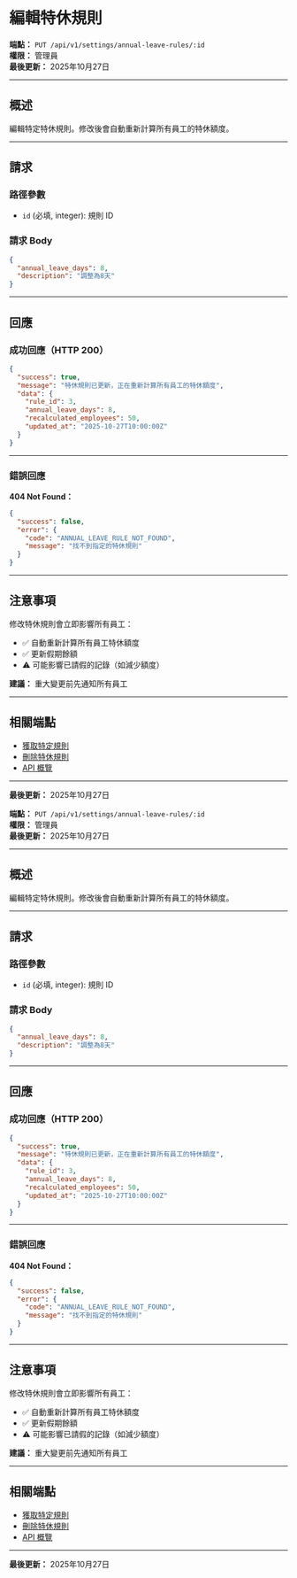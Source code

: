 # 編輯特休規則

**端點：** `PUT /api/v1/settings/annual-leave-rules/:id`  
**權限：** 管理員  
**最後更新：** 2025年10月27日

---

## 概述

編輯特定特休規則。修改後會自動重新計算所有員工的特休額度。

---

## 請求

### 路徑參數

- `id` (必填, integer): 規則 ID

### 請求 Body

```json
{
  "annual_leave_days": 8,
  "description": "調整為8天"
}
```

---

## 回應

### 成功回應（HTTP 200）

```json
{
  "success": true,
  "message": "特休規則已更新，正在重新計算所有員工的特休額度",
  "data": {
    "rule_id": 3,
    "annual_leave_days": 8,
    "recalculated_employees": 50,
    "updated_at": "2025-10-27T10:00:00Z"
  }
}
```

---

### 錯誤回應

**404 Not Found：**
```json
{
  "success": false,
  "error": {
    "code": "ANNUAL_LEAVE_RULE_NOT_FOUND",
    "message": "找不到指定的特休規則"
  }
}
```

---

## 注意事項

修改特休規則會立即影響所有員工：
- ✅ 自動重新計算所有員工特休額度
- ✅ 更新假期餘額
- ⚠️ 可能影響已請假的記錄（如減少額度）

**建議：** 重大變更前先通知所有員工

---

## 相關端點

- [獲取特定規則](./獲取特定規則.md)
- [刪除特休規則](./刪除特休規則.md)
- [API 概覽](./_概覽.md)

---

**最後更新：** 2025年10月27日



**端點：** `PUT /api/v1/settings/annual-leave-rules/:id`  
**權限：** 管理員  
**最後更新：** 2025年10月27日

---

## 概述

編輯特定特休規則。修改後會自動重新計算所有員工的特休額度。

---

## 請求

### 路徑參數

- `id` (必填, integer): 規則 ID

### 請求 Body

```json
{
  "annual_leave_days": 8,
  "description": "調整為8天"
}
```

---

## 回應

### 成功回應（HTTP 200）

```json
{
  "success": true,
  "message": "特休規則已更新，正在重新計算所有員工的特休額度",
  "data": {
    "rule_id": 3,
    "annual_leave_days": 8,
    "recalculated_employees": 50,
    "updated_at": "2025-10-27T10:00:00Z"
  }
}
```

---

### 錯誤回應

**404 Not Found：**
```json
{
  "success": false,
  "error": {
    "code": "ANNUAL_LEAVE_RULE_NOT_FOUND",
    "message": "找不到指定的特休規則"
  }
}
```

---

## 注意事項

修改特休規則會立即影響所有員工：
- ✅ 自動重新計算所有員工特休額度
- ✅ 更新假期餘額
- ⚠️ 可能影響已請假的記錄（如減少額度）

**建議：** 重大變更前先通知所有員工

---

## 相關端點

- [獲取特定規則](./獲取特定規則.md)
- [刪除特休規則](./刪除特休規則.md)
- [API 概覽](./_概覽.md)

---

**最後更新：** 2025年10月27日



